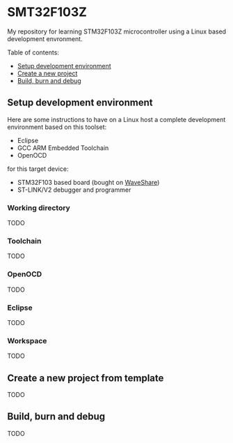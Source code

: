SMT32F103Z
==========

My repository for learning STM32F103Z microcontroller using a Linux based development envronment.

Table of contents:

* [Setup development environment](#setup-development-environment)
* [Create a new project](#create-a-new-project-from-template)
* [Build, burn and debug](#build-burn-and-debug)


Setup development environment
-----------------------------

Here are some instructions to have on a Linux host a complete development environment based on this toolset:

* Eclipse
* GCC ARM Embedded Toolchain
* OpenOCD

for this target device:
* STM32F103 based board (bought on [WaveShare](http://www.wvshare.com/column/STM32_DevelopmentBoard.htm#Open103Z))
* ST-LINK/V2 debugger and programmer 

### Working directory
TODO

### Toolchain
TODO

### OpenOCD
TODO

### Eclipse
TODO

### Workspace
TODO


Create a new project from template
----------------------------------
TODO


Build, burn and debug
---------------------
TODO

